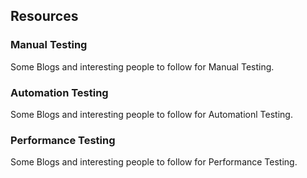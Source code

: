 ## Resources
### Manual Testing 

Some Blogs and interesting people to follow for Manual Testing.

### Automation Testing

Some Blogs and interesting people to follow for Automationl Testing.

### Performance Testing

Some Blogs and interesting people to follow for Performance Testing.
